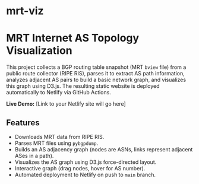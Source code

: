 # mrt-viz
# MRT Internet AS Topology Visualization

This project collects a BGP routing table snapshot (MRT `bview` file) from a public route collector (RIPE RIS), parses it to extract AS path information, analyzes adjacent AS pairs to build a basic network graph, and visualizes this graph using D3.js. The resulting static website is deployed automatically to Netlify via GitHub Actions.

**Live Demo:** [Link to your Netlify site will go here]

## Features

*   Downloads MRT data from RIPE RIS.
*   Parses MRT files using `pybgpdump`.
*   Builds an AS adjacency graph (nodes are ASNs, links represent adjacent ASes in a path).
*   Visualizes the AS graph using D3.js force-directed layout.
*   Interactive graph (drag nodes, hover for AS number).
*   Automated deployment to Netlify on push to `main` branch.
